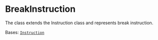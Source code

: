 # BreakInstruction

The class extends the Instruction class and represents break instruction.

Bases: [`Instruction`](./)
